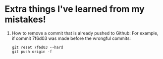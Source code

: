 
<h1>Extra things I've learned from my mistakes!</h1>

1. How to remove a commit that is already pushed to Github:
   For example, if commit 7f6d03 was made before the wrongful commits:
   ```
   git reset 7f6d03 --hard
   git push origin -f
   ```
```

